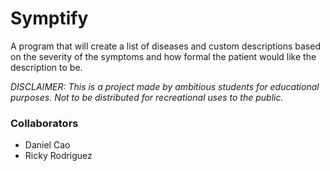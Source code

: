 # Symptify
A program that will create a list of diseases and custom descriptions based on the severity of the symptoms and how formal the patient would like the description to be.

_DISCLAIMER: This is a project made by ambitious students for educational purposes. Not to be distributed for recreational uses to the public._

### Collaborators
- Daniel Cao 
- Ricky Rodriguez
